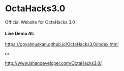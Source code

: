 # OctaHacks3.0
Official Website for OctaHacks 3.0 :

#### Live Demo At:
https://goyalmuskan.github.io/OctaHacks3.0/index.html

or

http://www.ishandeveloper.com/OctaHacks3.0/
